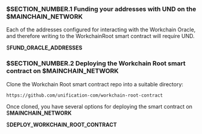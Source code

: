 ### $__SECTION_NUMBER__.1 Funding your addresses with UND on the $__MAINCHAIN_NETWORK__

Each of the addresses configured for interacting with the Workchain Oracle, and therefore
writing to the WorkchainRoot smart contract will require UND.

$__FUND_ORACLE_ADDRESSES__

### $__SECTION_NUMBER__.2 Deploying the Workchain Root smart contract on $__MAINCHAIN_NETWORK__

Clone the Workchain Root smart contract repo into a suitable directory:

`https://github.com/unification-com/workchain-root-contract`

Once cloned, you have several options for deploying the smart contract on $__MAINCHAIN_NETWORK__

$__DEPLOY_WORKCHAIN_ROOT_CONTRACT__